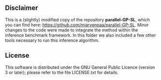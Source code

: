 ## Disclaimer

This is a (slightly) modified copy of the repository **parallel-GP-SL**, which you can find here: https://github.com/mjarvenpaa/parallel-GP-SL. Minor changes to the code were made to integrate the method within the inference benchmark framework.
In this folder we also included a few other tools necessary to run this inference algorithm.

## License

This software is distributed under the GNU General Public Licence (version 3 or later); please refer to the file LICENSE.txt for details.

